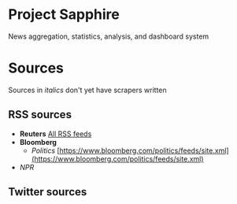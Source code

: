 # Project Sapphire

News aggregation, statistics, analysis, and dashboard system


# Sources

Sources in _italics_ don't yet have scrapers written

## RSS sources

* **Reuters** [All RSS feeds](https://www.reuters.com/tools/rss)
* **Bloomberg**
	* _Politics_ [https://www.bloomberg.com/politics/feeds/site.xml](https://www.bloomberg.com/politics/feeds/site.xml)
* _NPR_

## Twitter sources
